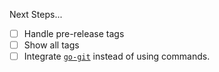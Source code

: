Next Steps...
- [ ] Handle pre-release tags
- [ ] Show all tags
- [ ] Integrate [`go-git`](https://git-scm.com/book/en/v2/Appendix-B:-Embedding-Git-in-your-Applications-go-git) instead of using commands.

